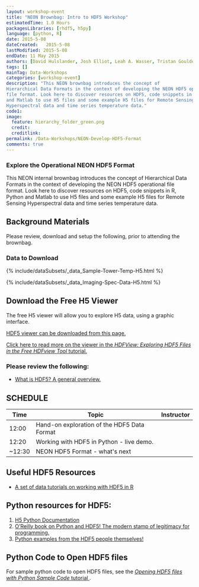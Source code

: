 ```yaml
---
layout: workshop-event
title: "NEON Brownbag: Intro to HDF5 Workshop"
estimatedTime: 1.0 Hours
packagesLibraries: [rhdf5, h5py]
language: [python, R]
date: 2015-5-08
dateCreated:   2015-5-08 
lastModified: 2015-5-08
endDate: 11 May 2015
authors: [David Hulslander, Josh Elliot, Leah A. Wasser, Tristan Goulden]
tags: []
mainTag: Data-Workshops
categories: [workshop-event]
description: "This NEON brownbag introduces the concept of 
Hierarchical Data Formats in the context of developing the NEON HDF5 operational 
file format. Look here to discover resources on HDF5, code snippets in R, Python 
and Matlab to use H5 files and some example H5 files for Remote Sensing 
Hyperspectral data and time series temperature data."
code1: 
image:
  feature: hierarchy_folder_green.png
  credit: 
  creditlink:
permalink: /Data-Workshops/NEON-Develop-HDF5-Format
comments: true 
---
```


### Explore the Operational NEON HDF5 Format

This NEON internal brownbag introduces the concept of Hierarchical Data Formats 
in the context of developing the NEON HDF5 operational file format. Look here to 
discover resources on HDF5, code snippets in R, Python and Matlab to use H5 files 
and some example H5 files for Remote Sensing Hyperspectral data and time series 
temperature data.

<div id="objectives" markdown="1">

<h2>Background Materials</h2>

Please review, download and setup the following, prior to attending the brownbag.

<h3>Data to Download</h3>

{% include/dataSubsets/_data_Sample-Tower-Temp-H5.html %}

{% include/dataSubsets/_data_Imaging-Spec-Data-H5.html %}


<h2>Download the Free H5 Viewer</h2>

The free H5 viewer will allow you to explore H5 data, using a graphic interface. 


<a href="http://www.hdfgroup.org/products/java/release/download.html" target="_blank" class="btn btn-success"> HDF5 viewer can be downloaded from this page.</a>

<a href="http://neondataskills.org/HDF5/Exploring-Data-HDFView">Click here to read more on the
 viewer in the *HDFView: Exploring HDF5 Files in the Free HDFview Tool* tutorial.</a>

<h3>Please review the following:</h3>
<ul>
<li><a href="http://neondataskills.org/HDF5/About">What is HDF5? A general overview.</a></li>
</ul>

</div>



## SCHEDULE


| Time        | Topic         | Instructor | 
|-------------|---------------|------------|
| 12:00     | Hand-on exploration of the HDF5 Data Format |          |
| 12:20     | Working with HDF5 in Python - live demo.      |            |
| ~12:30 | NEON HDF5 Format - what's next     |      |

 
## Useful HDF5 Resources

* [A set of data tutorials on working with HDF5 in R](http://neondataskills.org/HDF5/ "Working with HDF5 in R")

## Python resources for HDF5:
1. [H5 Python Documentation]( http://www.h5py.org/ )
2. [O’Reilly book on Python and HDF5! The modern stamp of legitimacy for programming.](http://shop.oreilly.com/product/0636920030249.do) 
3. [Python examples from the HDF5 people themselves!](https://www.hdfgroup.org/HDF5/examples/api18-py.html)


## Python Code to Open HDF5 files

For sample python code to open HDF5 files, see the 
<a href="{{ site.baseurl }}/self-paced-tutorial/Python-HDF5-basics"> *Opening HDF5 files with Python Sample Code* tutorial </a>. 

